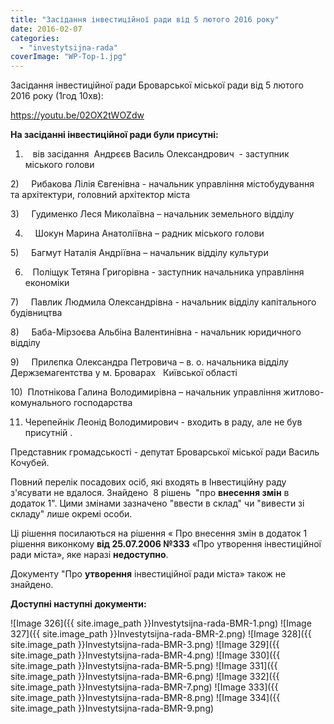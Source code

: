 ```yaml
---
title: "Засідання інвестиційної ради від 5 лютого 2016 року"
date: 2016-02-07
categories: 
  - "investytsijna-rada"
coverImage: "WP-Top-1.jpg"
---
```


Засідання інвестиційної ради Броварської міської ради від 5 лютого 2016 року (1год 10хв):<!--more-->

https://youtu.be/02OX2tWOZdw

**На засіданні інвестиційної ради були присутні:**

1)    вів засідання  Андрєєв Василь Олександрович  - заступник міського голови

2)     Рибакова Лілія Євгенівна - начальник управління містобудування та архітектури, головний архітектор міста

3)     Гудименко Леся Миколаївна – начальник земельного відділу

4)     Шокун Марина Анатоліївна – радник міського голови

5)     Багмут Наталія Андріївна – начальник відділу культури

6)    Поліщук Тетяна Григорівна - заступник начальника управління економіки

7)     Павлик Людмила Олександрівна - начальник відділу капітального будівництва

8)     Баба-Мірзоєва Альбіна Валентинівна - начальник юридичного відділу

9)     Прилєпка Олександра Петровича – в. о. начальника відділу Держземагентства у м. Броварах   Київської області

10)  Плотнікова Галина Володимирівна – начальник управління житлово-комунального господарства

11) Черепейнік Леонід Володимирович - входить в раду, але не був присутній .

Представник громадськості - депутат Броварської міської ради Василь Кочубей.

Повний перелік посадових осіб, які входять в Інвестиційну раду з'ясувати не вдалося. Знайдено  8 рішень  "про **внесення змін** в додаток 1". Цими змінами зазначено "ввести в склад" чи "вивести зі складу" лише окремі особи.

Ці рішення посилаються на рішення « Про внесення змін в додаток 1 рішення виконкому **від 25.07.2006 №333** «Про утворення інвестиційної ради міста», яке наразі **недоступно**.

Документу "Про **утворення** інвестиційної ради міста» також не знайдено.

**Доступні наступні документи:**

\![Image 326]({{ site.image_path }}Investytsijna-rada-BMR-1.png)
![Image 327]({{ site.image_path }}Investytsijna-rada-BMR-2.png)
![Image 328]({{ site.image_path }}Investytsijna-rada-BMR-3.png)
![Image 329]({{ site.image_path }}Investytsijna-rada-BMR-4.png)
![Image 330]({{ site.image_path }}Investytsijna-rada-BMR-5.png)
![Image 331]({{ site.image_path }}Investytsijna-rada-BMR-6.png)
![Image 332]({{ site.image_path }}Investytsijna-rada-BMR-7.png)
![Image 333]({{ site.image_path }}Investytsijna-rada-BMR-8.png)
![Image 334]({{ site.image_path }}Investytsijna-rada-BMR-9.png)
